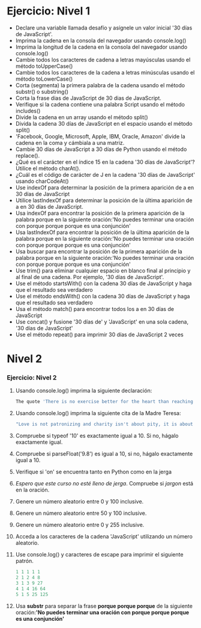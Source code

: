 # Ejercicio: Nivel 1
- Declare una variable llamada desafío y asígnele un valor inicial '30 días de JavaScript'.
- Imprima la cadena en la consola del navegador usando console.log()
- Imprima la longitud de la cadena en la consola del navegador usando console.log()
- Cambie todos los caracteres de cadena a letras mayúsculas usando el método toUpperCase()
- Cambie todos los caracteres de la cadena a letras minúsculas usando el método toLowerCase()
- Corta (segmenta) la primera palabra de la cadena usando el método substr() o substring()
- Corta la frase dias de JavaScript de 30 dias de JavaScript.
- Verifique si la cadena contiene una palabra Script usando el método includes()
- Divide la cadena en un array usando el método split()
- Divida la cadena 30 días de JavaScript en el espacio usando el método split()
- 'Facebook, Google, Microsoft, Apple, IBM, Oracle, Amazon' divide la cadena en la coma y cámbiala a una matriz.
- Cambie 30 días de JavaScript a 30 días de Python usando el método replace().
- ¿Qué es el carácter en el índice 15 en la cadena '30 días de JavaScript'? Utilice el método charAt().
- ¿Cuál es el código de carácter de J en la cadena '30 días de JavaScript' usando charCodeAt()
- Use indexOf para determinar la posición de la primera aparición de a en 30 días de JavaScript
- Utilice lastIndexOf para determinar la posición de la última aparición de a en 30 días de JavaScript.
- Usa indexOf para encontrar la posición de la primera aparición de la palabra porque en la siguiente oración:'No puedes terminar una oración con porque porque porque es una conjunción'
- Usa lastIndexOf para encontrar la posición de la última aparición de la palabra porque en la siguiente oración:'No puedes terminar una oración con porque porque porque es una conjunción'
- Usa buscar para encontrar la posición de la primera aparición de la palabra porque en la siguiente oración:'No puedes terminar una oración con porque porque porque es una conjunción'
- Use trim() para eliminar cualquier espacio en blanco final al principio y al final de una cadena. Por ejemplo, '30 días de JavaScript'.
- Use el método startsWith() con la cadena 30 días de JavaScript y haga que el resultado sea verdadero
- Use el método endsWith() con la cadena 30 días de JavaScript y haga que el resultado sea verdadero
- Usa el método match() para encontrar todos los a en 30 días de JavaScript
- Use concat() y fusione '30 días de' y 'JavaScript' en una sola cadena, '30 días de JavaScript'
- Use el método repeat() para imprimir 30 días de JavaScript 2 veces

# Nivel 2

### Ejercicio: Nivel 2

1. Usando console.log() imprima la siguiente declaración:

   ```sh
   The quote 'There is no exercise better for the heart than reaching down and lifting people up.' by John Holmes teaches us to help one another.
   ```

2. Usando console.log() imprima la siguiente cita de la Madre Teresa:

   ```sh
   "Love is not patronizing and charity isn't about pity, it is about love. Charity and love are the same -- with charity you give love, so don't just give money but reach out your hand instead."
   ```

3. Compruebe si typeof '10' es exactamente igual a 10. Si no, hágalo exactamente igual.
4. Compruebe si parseFloat('9.8') es igual a 10, si no, hágalo exactamente igual a 10.
5. Verifique si 'on' se encuentra tanto en Python como en la jerga
6. _Espero que este curso no esté lleno de jerga_. Compruebe si _jargon_ está en la oración.
7. Genere un número aleatorio entre 0 y 100 inclusive.
8. Genere un número aleatorio entre 50 y 100 inclusive.
9. Genere un número aleatorio entre 0 y 255 inclusive.
10. Acceda a los caracteres de la cadena 'JavaScript' utilizando un número aleatorio.
11. Use console.log() y caracteres de escape para imprimir el siguiente patrón.

    ```js
    1 1 1 1 1
    2 1 2 4 8
    3 1 3 9 27
    4 1 4 16 64
    5 1 5 25 125
    ```

12. Usa **substr** para separar la frase **porque porque porque** de la siguiente oración:**'No puedes terminar una oración con porque porque porque es una conjunción'**